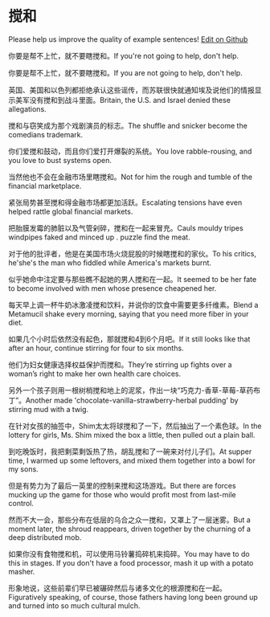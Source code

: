# 搅和

Please help us improve the quality of example sentences! [Edit on Github](https://github.com/jiyushe/jiyu-example-sentence-source/blob/main/chinese/jiaohuo_1.md)

<p><span class="chinese">你要是帮不上忙，就不要瞎搅和。</span><span class="english">If you're not going to help, don't help.</span></p>

<p><span class="chinese">你要是帮不上忙，就不要瞎搅和。</span><span class="english">If you are not going to help, don't help.</span></p>

<p><span class="chinese">英国、美国和以色列都拒绝承认这些谣传，而苏联很快就通知埃及说他们的情报显示美军没有搅和到战斗里面。</span><span class="english">Britain, the U.S. and Israel denied these allegations.</span></p>

<p><span class="chinese">搅和与窃笑成为那个戏剧演员的标志。</span><span class="english">The shuffle and snicker become the comedians trademark.</span></p>

<p><span class="chinese">你们爱搅和鼓动，而且你们爱打开爆裂的系统。</span><span class="english">You love rabble-rousing, and you love to bust systems open.</span></p>

<p><span class="chinese">当然他也不会在金融市场里瞎搅和。</span><span class="english">Not for him the rough and tumble of the financial marketplace.</span></p>

<p><span class="chinese">紧张局势甚至搅和得金融市场都更加活跃。</span><span class="english">Escalating tensions have even helped rattle global financial markets.</span></p>

<p><span class="chinese">把胎膜发霉的肺脏以及气管剁碎，搅和在一起来冒充。</span><span class="english">Cauls mouldy tripes windpipes faked and minced up . puzzle find the meat.</span></p>

<p><span class="chinese">对于他的批评者，他是在美国市场火烧屁股的时候瞎搅和的家伙。</span><span class="english">To his critics, he'she's the man who fiddled while America's markets burnt.</span></p>

<p><span class="chinese">似乎她命中注定要与那些瞧不起她的男人搅和在一起。</span><span class="english">It seemed to be her fate to become involved with men whose presence cheapened her.</span></p>

<p><span class="chinese">每天早上调一杯牛奶冰激凌搅和饮料，并说你的饮食中需要更多纤维素。</span><span class="english">Blend a Metamucil shake every morning, saying that you need more fiber in your diet.</span></p>

<p><span class="chinese">如果几个小时后依然没有起色，那就搅和4到6个月吧。</span><span class="english">If it still looks like that after an hour, continue stirring for four to six months.</span></p>

<p><span class="chinese">他们为妇女健康选择权益保护而搅和。</span><span class="english">They’re stirring up fights over a woman’s right to make her own health care choices.</span></p>

<p><span class="chinese">另外一个孩子则用一根树梢搅和地上的泥浆，作出一块“巧克力-香草-草莓-草药布丁”。</span><span class="english">Another made 'chocolate-vanilla-strawberry-herbal pudding' by stirring mud with a twig.</span></p>

<p><span class="chinese">在针对女孩的抽签中，Shim太太将球搅和了一下，然后抽出了一个素色球。</span><span class="english">In the lottery for girls, Ms. Shim mixed the box a little, then pulled out a plain ball.</span></p>

<p><span class="chinese">到吃晚饭时，我把剩菜剩饭热了热，胡乱搅和了一碗来对付儿子们。</span><span class="english">At supper time, I warmed up some leftovers, and mixed them together into a bowl for my sons.</span></p>

<p><span class="chinese">但是有势力为了最后一英里的控制来搅和这场游戏。</span><span class="english">But there are forces mucking up the game for those who would profit most from last-mile control.</span></p>

<p><span class="chinese">然而不大一会，那些分布在低层的乌合之众一搅和，又罩上了一层迷雾。</span><span class="english">But a moment later, the shroud reappears, driven together by the churning of a deep distributed mob.</span></p>

<p><span class="chinese">如果你没有食物搅和机，可以使用马铃薯捣碎机来捣碎。</span><span class="english">You may have to do this in stages. If you don't have a food processor, mash it up with a potato masher.</span></p>

<p><span class="chinese">形象地说，这些前辈们早已被碾碎然后与诸多文化的根源搅和在一起。</span><span class="english">Figuratively speaking, of course, those fathers having long been ground up and turned into so much cultural mulch.</span></p>

